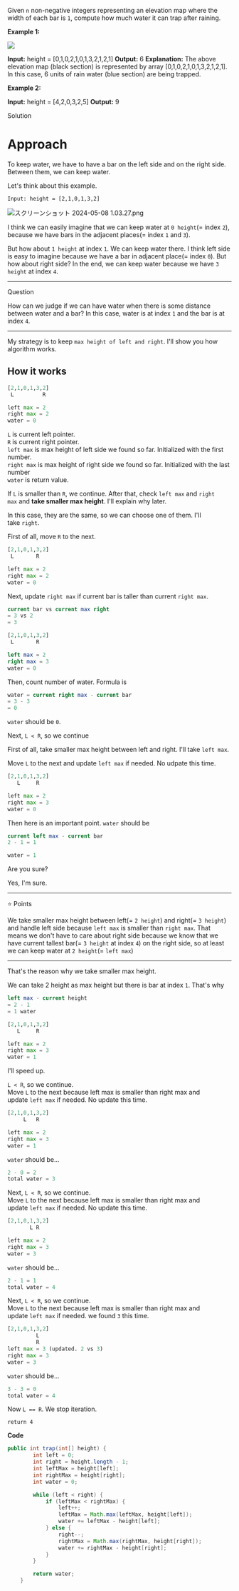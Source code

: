 Given `n` non-negative integers representing an elevation map where the width of each bar is `1`, compute how much water it can trap after raining.

**Example 1:**

![](https://assets.leetcode.com/uploads/2018/10/22/rainwatertrap.png)

**Input:** height = [0,1,0,2,1,0,1,3,2,1,2,1]
**Output:** 6
**Explanation:** The above elevation map (black section) is represented by array [0,1,0,2,1,0,1,3,2,1,2,1]. In this case, 6 units of rain water (blue section) are being trapped.

**Example 2:**

**Input:** height = [4,2,0,3,2,5]
**Output:** 9

Solution
# Approach

To keep water, we have to have a bar on the left side and on the right side. Between them, we can keep water.

Let's think about this example.

```
Input: height = [2,1,0,1,3,2]
```

![スクリーンショット 2024-05-08 1.03.27.png](https://assets.leetcode.com/users/images/5a1d20ee-1685-4eb5-98a9-b34596762c26_1715097837.7286208.png)

I think we can easily imagine that we can keep water at `0 height`(= index `2`), because we have bars in the adjacent places(= index `1` and `3`).

But how about `1 height` at index `1`. We can keep water there. I think left side is easy to imagine because we have a bar in adjacent place(= index `0`). But how about right side? In the end, we can keep water because we have `3 height` at index `4`.

---

Question

How can we judge if we can have water when there is some distance between water and a bar? In this case, water is at index `1` and the bar is at index `4`.

---

My strategy is to keep `max height of left and right`. I'll show you how algorithm works.

## How it works

```python
[2,1,0,1,3,2]
 L         R

left max = 2
right max = 2
water = 0
```

`L` is current left pointer.  
`R` is current right pointer.  
`left max` is max height of left side we found so far. Initialized with the first number.  
`right max` is max height of right side we found so far. Initialized with the last number  
`water` is return value.

If `L` is smaller than `R`, we continue. After that, check `left max` and `right max` and **take smaller max height**. I'll explain why later.

In this case, they are the same, so we can choose one of them. I'll take `right`.

First of all, move `R` to the next.

```python
[2,1,0,1,3,2]
 L       R

left max = 2
right max = 2
water = 0
```

Next, update `right max` if current bar is taller than current `right max`.

```sql
current bar vs current max right
= 3 vs 2
= 3

[2,1,0,1,3,2]
 L       R

left max = 2
right max = 3
water = 0
```

Then, count number of water. Formula is

```sql
water = current right max - current bar
= 3 - 3
= 0
```

`water` should be `0`.

Next, `L < R`, so we continue

First of all, take smaller max height between left and right. I'll take `left max`.

Move `L` to the next and update `left max` if needed. No udpate this time.

```python
[2,1,0,1,3,2]
   L     R

left max = 2
right max = 3
water = 0
```

Then here is an important point. `water` should be

```sql
current left max - current bar
2 - 1 = 1

water = 1
```

Are you sure?

Yes, I'm sure.

---

⭐️ Points

We take smaller max height between left(= `2 height`) and right(= `3 height`) and handle left side because `left max` is smaller than `right max`. That means we don't have to care about right side because we know that we have current tallest bar(= `3 height` at index `4`) on the right side, so at least we can keep water at `2 height`(= `left max`)

---

That's the reason why we take smaller max height.

We can take 2 height as max height but there is bar at index `1`. That's why

```sql
left max - current height
= 2 - 1
= 1 water
```

```python
[2,1,0,1,3,2]
   L     R

left max = 2
right max = 3
water = 1
```

I'll speed up.

`L < R`, so we continue.  
Move `L` to the next because left max is smaller than right max and update `left max` if needed. No update this time.

```python
[2,1,0,1,3,2]
     L   R

left max = 2
right max = 3
water = 1
```

`water` should be...

```java
2 - 0 = 2
total water = 3
```

Next, `L < R`, so we continue.  
Move `L` to the next because left max is smaller than right max and update `left max` if needed. No update this time.

```python
[2,1,0,1,3,2]
       L R

left max = 2
right max = 3
water = 3
```

`water` should be...

```java
2 - 1 = 1
total water = 4
```

Next, `L < R`, so we continue.  
Move `L` to the next because left max is smaller than right max and update `left max` if needed. we found `3` this time.

```python
[2,1,0,1,3,2]
         L
         R
left max = 3 (updated. 2 vs 3)
right max = 3
water = 3
```

`water` should be...

```java
3 - 3 = 0
total water = 4
```

Now `L == R`. We stop iteration.

```
return 4
```

**Code**

```java
public int trap(int[] height) {
        int left = 0;
        int right = height.length - 1;
        int leftMax = height[left];
        int rightMax = height[right];
        int water = 0;

        while (left < right) {
            if (leftMax < rightMax) {
                left++;
                leftMax = Math.max(leftMax, height[left]);
                water += leftMax - height[left];
            } else {
                right--;
                rightMax = Math.max(rightMax, height[right]);
                water += rightMax - height[right];
            }
        }

        return water;        
    }
```
